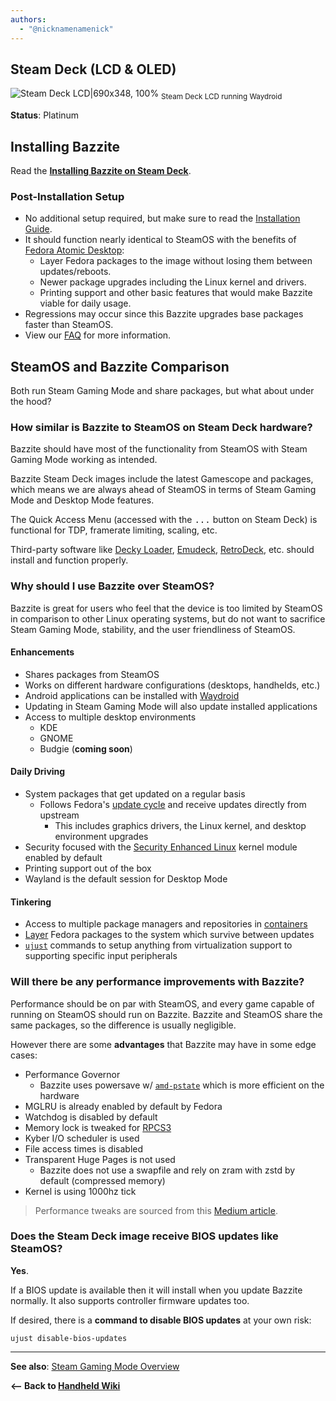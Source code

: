 ```yaml
---
authors:
  - "@nicknamenamenick"
---
```


<!-- ANCHOR: METADATA -->
<!--{"url_discourse": "https://universal-blue.discourse.group/docs?topic=1849", "fetched_at": "2024-09-03 16:43:16.550432+00:00"}-->
<!-- ANCHOR_END: METADATA -->

## Steam Deck (LCD & OLED)

![Steam Deck LCD|690x348, 100%](../../img/Steam_Deck_LCD.jpeg)
<sub>Steam Deck LCD running Waydroid</sub>

**Status**: Platinum

## Installing Bazzite

Read the [**Installing Bazzite on Steam Deck**](/General/Installation_Guide/Installing_Bazzite_for_Steam_Deck.md).

### Post-Installation Setup

- No additional setup required, but make sure to read the [Installation Guide](/General/Installation_Guide/Installing_Bazzite_for_Steam_Deck.md).
- It should function nearly identical to SteamOS with the benefits of [Fedora Atomic Desktop](https://fedoraproject.org/atomic-desktops/):
  - Layer Fedora packages to the image without losing them between updates/reboots.
  - Newer package upgrades including the Linux kernel and drivers.
  - Printing support and other basic features that would make Bazzite viable for daily usage.
- Regressions may occur since this Bazzite upgrades base packages faster than SteamOS.
- View our [FAQ](https://faq.bazzite.gg) for more information.

## SteamOS and Bazzite Comparison

Both run Steam Gaming Mode and share packages, but what about under the hood?

### How similar is Bazzite to SteamOS on Steam Deck hardware?

Bazzite should have most of the functionality from SteamOS with Steam Gaming Mode working as intended.

Bazzite Steam Deck images include the latest Gamescope and packages, which means we are always ahead of SteamOS in terms of Steam Gaming Mode and Desktop Mode features.

The Quick Access Menu (accessed with the <kbd>...</kbd> button on Steam Deck) is functional for TDP, framerate limiting, scaling, etc.

Third-party software like [Decky Loader](https://decky.xyz/), [Emudeck](https://www.emudeck.com/), [RetroDeck](https://retrodeck.net/), etc. should install and function properly.

### Why should I use Bazzite over SteamOS?

Bazzite is great for users who feel that the device is too limited by SteamOS in comparison to other Linux operating systems, but do not want to sacrifice Steam Gaming Mode, stability, and the user friendliness of SteamOS.

#### Enhancements

- Shares packages from SteamOS
- Works on different hardware configurations (desktops, handhelds, etc.)
- Android applications can be installed with [Waydroid](/Installing_and_Managing_Software/Waydroid_Setup_Guide.md)
- Updating in Steam Gaming Mode will also update installed applications
- Access to multiple desktop environments
  - KDE
  - GNOME
  - Budgie (**coming soon**)

#### Daily Driving

- System packages that get updated on a regular basis
  - Follows Fedora's [update cycle](https://docs.fedoraproject.org/en-US/releases/lifecycle/) and receive updates directly from upstream
    - This includes graphics drivers, the Linux kernel, and desktop environment upgrades
- Security focused with the [Security Enhanced Linux](https://www.redhat.com/en/topics/linux/what-is-selinux) kernel module enabled by default
- Printing support out of the box
- Wayland is the default session for Desktop Mode

#### Tinkering

- Access to multiple package managers and repositories in [containers](/Installing_and_Managing_Software/Distrobox.md)
- [Layer](/Installing_and_Managing_Software/rpm-ostree.md) Fedora packages to the system which survive between updates
- [`ujust`](/Installing_and_Managing_Software/ujust.md) commands to setup anything from virtualization support to supporting specific input peripherals

### Will there be any performance improvements with Bazzite?

Performance should be on par with SteamOS, and every game capable of running on SteamOS should run on Bazzite. Bazzite and SteamOS share the same packages, so the difference is usually negligible.

However there are some **advantages** that Bazzite may have in some edge cases:

- Performance Governor
  - Bazzite uses powersave w/ [`amd-pstate`](https://www.kernel.org/doc/html/latest/admin-guide/pm/amd-pstate.html) which is more efficient on the hardware
- MGLRU is already enabled by default by Fedora
- Watchdog is disabled by default
- Memory lock is tweaked for [RPCS3](https://rpcs3.net/)
- Kyber I/O scheduler is used
- File access times is disabled
- Transparent Huge Pages is not used
  - Bazzite does not use a swapfile and rely on zram with zstd by default (compressed memory)
- Kernel is using 1000hz tick

> Performance tweaks are sourced from this [Medium article](https://medium.com/@a.b.t./here-are-some-possibly-useful-tweaks-for-steamos-on-the-steam-deck-fcb6b571b577).

### Does the Steam Deck image receive BIOS updates like SteamOS?

**Yes**.

If a BIOS update is available then it will install when you update Bazzite normally. It also supports controller firmware updates too.

If desired, there is a **command to disable BIOS updates** at your own risk:

```
ujust disable-bios-updates
```

<hr>

**See also**: [Steam Gaming Mode Overview](../Steam_Gaming_Mode.md)

**<-- Back to [Handheld Wiki](./index.md)**
